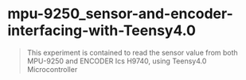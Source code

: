 # mpu-9250_sensor-and-encoder-interfacing-with-Teensy4.0
> This experiment is contained to read the sensor value from both MPU-9250 and ENCODER Ics H9740, using Teensy4.0 Microcontroller  
